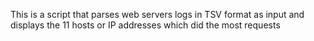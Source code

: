 This is a script that parses web servers logs in TSV format as input and displays the 11 hosts or IP addresses which did the most requests
